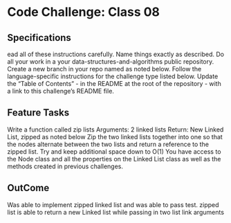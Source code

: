 # Code Challenge: Class 08

## Specifications 
ead all of these instructions carefully.
Name things exactly as described.
Do all your work in a your data-structures-and-algorithms public repository.
Create a new branch in your repo named as noted below.
Follow the language-specific instructions for the challenge type listed below.
Update the “Table of Contents” - in the README at the root of the repository - with a link to this challenge’s README file.

## Feature Tasks 

Write a function called zip lists
Arguments: 2 linked lists
Return: New Linked List, zipped as noted below
Zip the two linked lists together into one so that the nodes alternate between the two lists and return a reference to the zipped list.
Try and keep additional space down to O(1)
You have access to the Node class and all the properties on the Linked List class as well as the methods created in previous challenges.

## OutCome 

Was able to implement zipped linked list and was able to pass test. zipped list  is able to return a new Linked list while passing in two list link arguments 